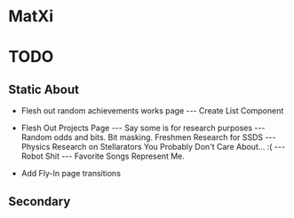 # MatXi


# TODO
## Static About

- Flesh out random achievements works page
--- Create List Component


- Flesh Out Projects Page
  --- Say some is for research purposes
  --- Random odds and bits. Bit masking. Freshmen Research for SSDS
  --- Physics Research on Stellarators You Probably Don't Care About... :(
  --- Robot Shit
  --- Favorite Songs Represent Me.


- Add Fly-In page transitions





## Secondary

